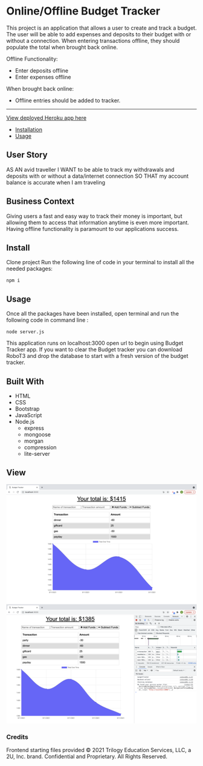 # Online/Offline Budget Tracker

This project is an application that allows a user to create and track a budget. The user will be able to add expenses and deposits to their budget with or without a connection. When entering transactions offline, they should populate the total when brought back online.

Offline Functionality:

- Enter deposits offline
- Enter expenses offline

When brought back online:

- Offline entries should be added to tracker.

---

[View deployed Heroku app here]()
- [Installation](#install)
- [Usage](#usage)

## User Story

AS AN avid traveller
I WANT to be able to track my withdrawals and deposits with or without a data/internet connection
SO THAT my account balance is accurate when I am traveling

## Business Context

Giving users a fast and easy way to track their money is important, but allowing them to access that information anytime is even more important. Having offline functionality is paramount to our applications success.

## Install

Clone project
Run the following line of code in your terminal to install all the needed packages:

```
npm i
```

## Usage

Once all the packages have been installed, open terminal and run the following code in command line :

```
node server.js
```

This application runs on localhost:3000 open url to begin using Budget Tracker app. If you want to clear the Budget tracker you can download RoboT3 and drop the database to start with a fresh version of the budget tracker.

## Built With

- HTML
- CSS
- Bootstrap
- JavaScript
- Node.js
  - express
  - mongoose
  - morgan
  - compression
  - lite-server

## View


![Shot-1](images/budget_tracker.png)
![Shot-2](images/offline.png)

### Credits
Frontend starting files provided © 2021 Trilogy Education Services, LLC, a 2U, Inc. brand. Confidential and Proprietary. All Rights Reserved.
